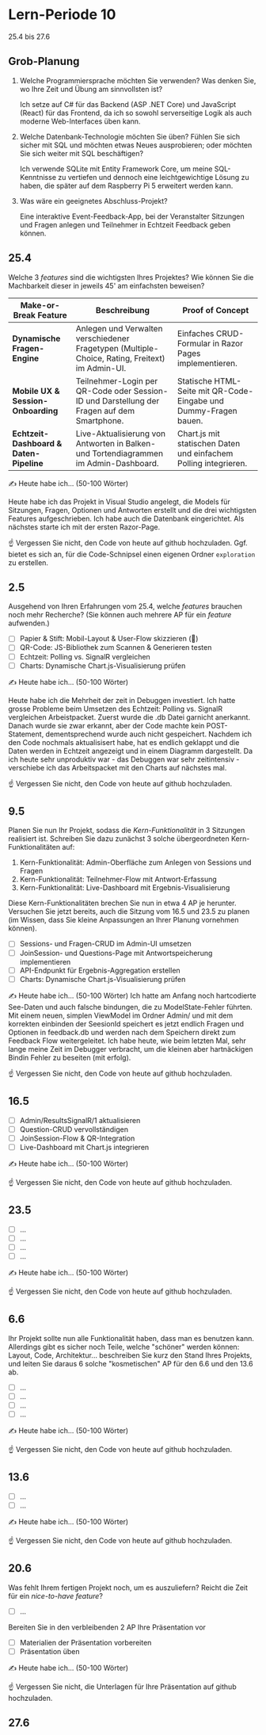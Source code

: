 # Lern-Periode 10

25.4 bis 27.6

## Grob-Planung

1. Welche Programmiersprache möchten Sie verwenden? Was denken Sie, wo Ihre Zeit und Übung am sinnvollsten ist?

   Ich setze auf C# für das Backend (ASP .NET Core) und JavaScript (React) für das Frontend, da ich so sowohl serverseitige Logik als auch moderne Web-Interfaces üben kann.

   
2. Welche Datenbank-Technologie möchten Sie üben? Fühlen Sie sich sicher mit SQL und möchten etwas Neues ausprobieren; oder möchten Sie sich weiter mit SQL beschäftigen?

   Ich verwende SQLite mit Entity Framework Core, um meine SQL-Kenntnisse zu vertiefen und dennoch eine leichtgewichtige Lösung zu haben, die später auf dem Raspberry Pi 5 erweitert werden kann.

   
3. Was wäre ein geeignetes Abschluss-Projekt?

   Eine interaktive Event-Feedback-App, bei der Veranstalter Sitzungen und Fragen anlegen und Teilnehmer in Echtzeit Feedback geben können.

## 25.4

Welche 3 *features* sind die wichtigsten Ihres Projektes? Wie können Sie die Machbarkeit dieser in jeweils 45' am einfachsten beweisen?

| Make-or-Break Feature                  | Beschreibung                                                                                     | Proof of Concept                                               |
|----------------------------------------|-------------------------------------------------------------------------------------------------|-----------------------------------------------------------------|
| **Dynamische Fragen-Engine**           | Anlegen und Verwalten verschiedener Fragetypen (Multiple-Choice, Rating, Freitext) im Admin-UI. | Einfaches CRUD-Formular in Razor Pages implementieren.          |
| **Mobile UX & Session-Onboarding**     | Teilnehmer-Login per QR-Code oder Session-ID und Darstellung der Fragen auf dem Smartphone.      | Statische HTML-Seite mit QR-Code-Eingabe und Dummy-Fragen bauen.|
| **Echtzeit-Dashboard & Daten-Pipeline** | Live-Aktualisierung von Antworten in Balken- und Tortendiagrammen im Admin-Dashboard.           | Chart.js mit statischen Daten und einfachem Polling integrieren.|



✍️ Heute habe ich... (50-100 Wörter)

Heute habe ich das Projekt in Visual Studio angelegt, die Models für Sitzungen, Fragen, Optionen und Antworten erstellt und die drei wichtigsten Features aufgeschrieben. Ich habe auch die Datenbank eingerichtet. Als nächstes starte ich mit der ersten Razor-Page.

☝️ Vergessen Sie nicht, den Code von heute auf github hochzuladen. Ggf. bietet es sich an, für die Code-Schnipsel einen eigenen Ordner `exploration` zu erstellen.

## 2.5

Ausgehend von Ihren Erfahrungen vom 25.4, welche *features* brauchen noch mehr Recherche? (Sie können auch mehrere AP für ein *feature* aufwenden.)

- [ ] Papier & Stift: Mobil-Layout & User-Flow skizzieren (📵) 
- [ ] QR-Code: JS-Bibliothek zum Scannen & Generieren testen 
- [ ] Echtzeit: Polling vs. SignalR vergleichen  
- [ ] Charts: Dynamische Chart.js-Visualisierung prüfen 

✍️ Heute habe ich... (50-100 Wörter)

Heute habe ich die Mehrheit der zeit in Debuggen investiert. Ich hatte grosse Probleme beim Umsetzen des Echtzeit: Polling vs. SignalR vergleichen Arbeistpacket. Zuerst wurde die .db Datei garnicht anerkannt. Danach wurde sie zwar erkannt, aber der Code machte kein POST-Statement, dementsprechend wurde auch nicht gespeichert. Nachdem ich den Code nochmals aktualisisert habe, hat es endlich geklappt und die Daten werden in Echtzeit angezeigt und in einem Diagramm dargestellt. Da ich heute sehr unproduktiv war - das Debuggen war sehr zeitintensiv - verschiebe ich das Arbeitspacket mit den Charts auf nächstes mal.

☝️ Vergessen Sie nicht, den Code von heute auf github hochzuladen.

## 9.5

Planen Sie nun Ihr Projekt, sodass die *Kern-Funktionalität* in 3 Sitzungen realisiert ist. Schreiben Sie dazu zunächst 3 solche übergeordneten Kern-Funktionalitäten auf: 

1. Kern-Funktionalität: Admin-Oberfläche zum Anlegen von Sessions und Fragen
2. Kern-Funktionalität: Teilnehmer-Flow mit Antwort-Erfassung
3. Kern-Funktionalität: Live-Dashboard mit Ergebnis-Visualisierung 

Diese Kern-Funktionalitäten brechen Sie nun in etwa 4 AP je herunter. Versuchen Sie jetzt bereits, auch die Sitzung vom 16.5 und 23.5 zu planen (im Wissen, dass Sie kleine Anpassungen an Ihrer Planung vornehmen können).

- [ ] Sessions- und Fragen-CRUD im Admin-UI umsetzen
- [ ] JoinSession- und Questions-Page mit Antwortspeicherung implementieren 
- [ ] API-Endpunkt für Ergebnis-Aggregation erstellen
- [ ] Charts: Dynamische Chart.js-Visualisierung prüfen 

✍️ Heute habe ich... (50-100 Wörter)
Ich hatte am Anfang noch hartcodierte See-Daten und auch falsche bindungen, die zu ModelState-Fehler führten. Mit einem neuen, simplen ViewModel im Ordner Admin/ und mit dem korrekten einbinden der SeesionId speichert es jetzt endlich Fragen und Optionen in feedback.db und werden nach dem Speichern direkt zum Feedback Flow weitergeleitet. Ich habe heute, wie beim letzten Mal, sehr lange meine Zeit im Debugger verbracht, um die kleinen aber hartnäckigen Bindin Fehler zu beseiten (mit erfolg).

☝️  Vergessen Sie nicht, den Code von heute auf github hochzuladen.

## 16.5

- [ ] Admin/ResultsSignalR/1 aktualisieren
- [ ] Question-CRUD vervollständigen
- [ ] JoinSession-Flow & QR-Integration
- [ ] Live-Dashboard mit Chart.js integrieren

✍️ Heute habe ich... (50-100 Wörter)

☝️  Vergessen Sie nicht, den Code von heute auf github hochzuladen.

## 23.5

- [ ] ...
- [ ] ...
- [ ] ...
- [ ] ...

✍️ Heute habe ich... (50-100 Wörter)

☝️  Vergessen Sie nicht, den Code von heute auf github hochzuladen.

## 6.6

Ihr Projekt sollte nun alle Funktionalität haben, dass man es benutzen kann. Allerdings gibt es sicher noch Teile, welche "schöner" werden können: Layout, Code, Architektur... beschreiben Sie kurz den Stand Ihres Projekts, und leiten Sie daraus 6 solche "kosmetischen" AP für den 6.6 und den 13.6 ab.

- [ ] ...
- [ ] ...
- [ ] ...
- [ ] ...

✍️ Heute habe ich... (50-100 Wörter)

☝️  Vergessen Sie nicht, den Code von heute auf github hochzuladen.

## 13.6

- [ ] ...
- [ ] ...

✍️ Heute habe ich... (50-100 Wörter)

☝️  Vergessen Sie nicht, den Code von heute auf github hochzuladen.

## 20.6

Was fehlt Ihrem fertigen Projekt noch, um es auszuliefern? Reicht die Zeit für ein *nice-to-have feature*?

- [ ] ...

Bereiten Sie in den verbleibenden 2 AP Ihre Präsentation vor

- [ ] Materialien der Präsentation vorbereiten
- [ ] Präsentation üben

✍️ Heute habe ich... (50-100 Wörter)

☝️  Vergessen Sie nicht, die Unterlagen für Ihre Präsentation auf github hochzuladen.

## 27.6
